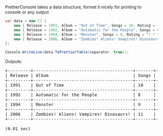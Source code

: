 
PrettierConsole takes a data structure, format it nicely for printing to console or any output


```csharp
var data = new [] {
    new { Release = 1991, Album = "Out of Time", Songs = 10, Rating = "* * * *" },
    new { Release = 1992, Album = "Automatic for the People", Songs = 8, Rating = "* * * * *" },
    new { Release = 1994, Album = "Monster", Songs = 9, Rating = "* * *", },
    new { Release = 2006, Album = "Zombies! Aliens! Vampires! Dinosaurs!", Songs = 11, Rating = "* * *", }
};

Console.WriteLine(data.ToPrettierTable(separator: true));
```
Outputs:

<pre>
+---------+---------------------------------------+-------+-----------+
| Release | Album                                 | Songs | Rating    |
+---------+---------------------------------------+-------+-----------+
| 1991    | Out of Time                           | 10    | * * * *   |
+---------+---------------------------------------+-------+-----------+
| 1992    | Automatic for the People              | 8     | * * * * * |
+---------+---------------------------------------+-------+-----------+
| 1994    | Monster                               | 9     | * * *     |
+---------+---------------------------------------+-------+-----------+
| 2006    | Zombies! Aliens! Vampires! Dinosaurs! | 11    | * * *     |
+---------+---------------------------------------+-------+-----------+

(0.01 sec)
</pre>
